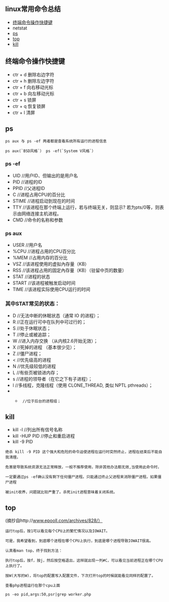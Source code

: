 ## linux常用命令总结

* [终端命令操作快捷键](#终端命令操作快捷键)
* netstat 
* [ps](#ps) 
* [top](#top) 
* [kill](#kill)

## 终端命令操作快捷键
* ctr + d 删除右边字符
* ctr + h 删除左边字符
* ctr + f 向右移动光标
* ctr + b 向左移动光标
* ctr + s 锁屏
* ctr + q 恢复锁屏
* ctr + l 清屏

## ps
```
ps aux 与 ps -ef 两者都是查看系统所有运行的进程信息

```
```
ps aux(`BSD风格`） ps -ef(`System V风格`）

```

### ps -ef

* UID     //用户ID、但输出的是用户名
* PID     //进程的ID
* PPID    //父进程ID
* C       //进程占用CPU的百分比
* STIME   //进程启动到现在的时间
* TTY     //该进程在那个终端上运行，若与终端无关，则显示? 若为pts/0等，则表示由网络连接主机进程。
* CMD     //命令的名称和参数

### ps aux 

* USER      //用户名
* %CPU      //进程占用的CPU百分比
* %MEM      //占用内存的百分比
* VSZ       //该进程使用的虚拟內存量（KB）
* RSS       //该进程占用的固定內存量（KB）（驻留中页的数量）
* STAT      //进程的状态
* START     //该进程被触发启动时间
* TIME      //该进程实际使用CPU运行的时间

### 其中STAT常见的状态：

* D      //无法中断的休眠状态（通常 IO 的进程）；
* R      //正在运行可中在队列中可过行的；
* S      //处于休眠状态；
* T      //停止或被追踪；
* W      //进入内存交换 （从内核2.6开始无效）；
* X      //死掉的进程 （基本很少见）；
* Z      //僵尸进程；
* <      //优先级高的进程
* N      //优先级较低的进程
* L      //有些页被锁进内存；
* s      //进程的领导者（在它之下有子进程）；
* l      //多线程，克隆线程（使用 CLONE_THREAD, 类似 NPTL pthreads）；
* +      //位于后台的进程组；

## kill

* kill -l  //列出所有信号名称
* kill -HUP PID //停止和重启进程
* kill -9 PID   

```
绝杀 kill -9 PID 这个强大和危险的命令迫使进程在运行时突然终止，进程在结束后不能自我清理。

危害是导致系统资源无法正常释放，一般不推荐使用，除非其他办法都无效,当使用此命令时，

一定要通过ps -ef确认没有剩下任何僵尸进程。只能通过终止父进程来消除僵尸进程。如果僵尸进程

被init收养，问题就比较严重了。杀死init进程意味着关闭系统。
```

## top
(摘抄自http://www.epooll.com/archives/828/）
```
运行top后，按1可以看见每个CPU上的繁忙情况以及IOWAIT。

可是，我希望看到，到底哪个进程在哪个CPU上执行，到底是哪个进程导致IOWAIT很高。

认真看man top，终于找到方法：

执行top后，按f，按j，然后按空格退出，这样就出现一列#C，可以看见当前进程正在哪个CPU上执行了。

按W(大写的W)，将top的配置写入配置文件，下次打开top的时候就能看见同样的配置了。

查看php进程运行在那个cpu上面

ps -eo pid,args:50,psr|grep worker.php
```
